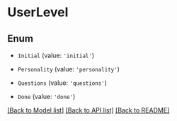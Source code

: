 # UserLevel


## Enum

* `Initial` (value: `'initial'`)

* `Personality` (value: `'personality'`)

* `Questions` (value: `'questions'`)

* `Done` (value: `'done'`)

[[Back to Model list]](../README.md#documentation-for-models) [[Back to API list]](../README.md#documentation-for-api-endpoints) [[Back to README]](../README.md)
